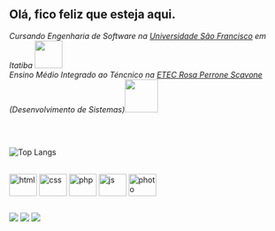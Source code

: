 ## Olá, fico feliz que esteja aqui. 

<p><em>Cursando Engenharia de Software na <a href="http://usf.edu.br">Universidade São Francisco</a> em Itatiba <img src="https://media.giphy.com/media/3cwLpdCalQrML78gbe/giphy.gif" width="50"></br>Ensino Médio Integrado ao Téncnico na <a href="http://rosaperrone.com.br/">ETEC Rosa Perrone Scavone</a> (Desenvolvimento de Sistemas)<img src="https://media.giphy.com/media/mGcNjsfWAjY5AEZNw6/giphy.gif" width="60"> 
</em></p>

##
<br>

![Top Langs](https://github-readme-stats.vercel.app/api/top-langs/?username=suicinivvv&layout=compact&theme=nightowl)


<div style="display: inline_block"><br>
  <img align="center" alt="html" height="40" width="50" src="https://cdn.jsdelivr.net/gh/devicons/devicon/icons/html5/html5-plain-wordmark.svg" />
  <img align="center" alt="css" height="40" width="50" src="https://cdn.jsdelivr.net/gh/devicons/devicon/icons/css3/css3-plain-wordmark.svg" />
  <img align="center" alt="php" height="40" width="50" src="https://cdn.jsdelivr.net/gh/devicons/devicon/icons/python/python-plain.svg" />
  <img align="center" alt="js" height="40" width="50" src="https://cdn.jsdelivr.net/gh/devicons/devicon/icons/javascript/javascript-plain.svg" />
  <img align="center" alt="photo" height="40" width="50" src="https://cdn.jsdelivr.net/gh/devicons/devicon/icons/photoshop/photoshop-plain.svg" />
</div>

 ##
 
<div> 
  <a href="https://instagram.com/s_uiciniv" target="_blank"><img src="https://img.shields.io/badge/-Instagram-%23E4405F?style=for-the-badge&logo=instagram&logoColor=white" target="_blank"></a>
  <a href = "mailto:vinicius.oliveiracabral7@gmail.com"><img src="https://img.shields.io/badge/-Gmail-%23333?style=for-the-badge&logo=gmail&logoColor=white" target="_blank"></a>
  <a href="https://www.linkedin.com/in/vin%C3%ADcius-oliveira-cabral-5a3b57260" target="_blank"><img src="https://img.shields.io/badge/-LinkedIn-%230077B5?style=for-the-badge&logo=linkedin&logoColor=white" target="_blank"></a> 
  
</div>

  
